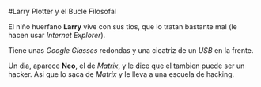 #Larry Plotter y el Bucle Filosofal

El niño huerfano **Larry** vive con sus tios, que lo tratan bastante mal
(le hacen usar *Internet Explorer*).

Tiene unas *Google Glasses* redondas y una cicatriz de un *USB* en la frente.

Un dia, aparece **Neo**, el de *Matrix*, y le dice que el tambien puede ser un hacker.
Asi que lo saca de *Matrix* y le lleva a una escuela de hacking.
